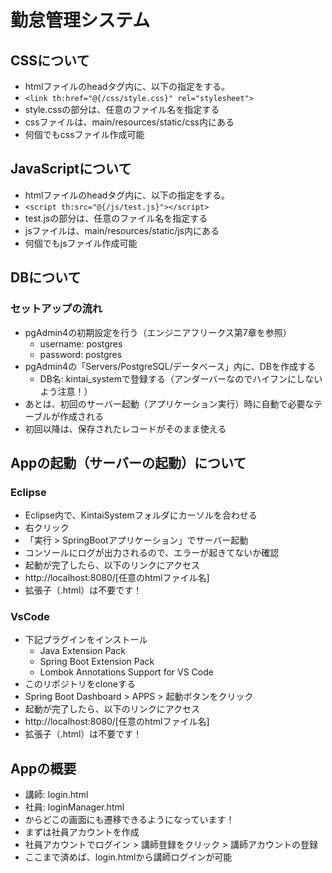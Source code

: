 # 勤怠管理システム

## CSSについて
- htmlファイルのheadタグ内に、以下の指定をする。
- ``` <link th:href="@{/css/style.css}" rel="stylesheet"> ```
- style.cssの部分は、任意のファイル名を指定する
- cssファイルは、main/resources/static/css内にある
- 何個でもcssファイル作成可能
  
## JavaScriptについて
- htmlファイルのheadタグ内に、以下の指定をする。
- ``` <script th:src="@{/js/test.js}"></script> ```
- test.jsの部分は、任意のファイル名を指定する
- jsファイルは、main/resources/static/js内にある
- 何個でもjsファイル作成可能

## DBについて
### セットアップの流れ
- pgAdmin4の初期設定を行う（エンジニアフリークス第7章を参照）
  - username: postgres
  - password: postgres
- pgAdmin4の「Servers/PostgreSQL/データベース」内に、DBを作成する
  - DB名: kintai_systemで登録する（アンダーバーなのでハイフンにしないよう注意！）
- あとは、初回のサーバー起動（アプリケーション実行）時に自動で必要なテーブルが作成される
- 初回以降は、保存されたレコードがそのまま使える

## Appの起動（サーバーの起動）について
### Eclipse
- Eclipse内で、KintaiSystemフォルダにカーソルを合わせる
- 右クリック
- 「実行 > SpringBootアプリケーション」でサーバー起動
- コンソールにログが出力されるので、エラーが起きてないか確認
- 起動が完了したら、以下のリンクにアクセス
- http://localhost:8080/[任意のhtmlファイル名]
- 拡張子（.html）は不要です！
### VsCode
- 下記プラグインをインストール
  - Java Extension Pack
  - Spring Boot Extension Pack
  - Lombok Annotations Support for VS Code
- このリポジトリをcloneする
- Spring Boot Dashboard > APPS > 起動ボタンをクリック
- 起動が完了したら、以下のリンクにアクセス
- http://localhost:8080/[任意のhtmlファイル名]
- 拡張子（.html）は不要です！
  
## Appの概要
- 講師: login.html
- 社員: loginManager.html
- からどこの画面にも遷移できるようになっています！
- まずは社員アカウントを作成
- 社員アカウントでログイン > 講師登録をクリック > 講師アカウントの登録
- ここまで済めば、login.htmlから講師ログインが可能
